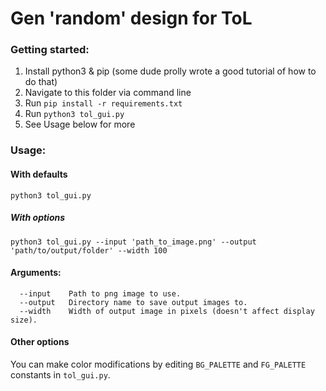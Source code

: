 # Gen 'random' design for ToL

### Getting started:
1. Install python3 & pip (some dude prolly wrote a good tutorial of how to do that)
2. Navigate to this folder via command line
3. Run `pip install -r requirements.txt`
4. Run `python3 tol_gui.py`
4. See Usage below for more

### Usage:
#### With defaults
`python3 tol_gui.py`

##### With options
`python3 tol_gui.py --input 'path_to_image.png' --output 'path/to/output/folder' --width 100`

#### Arguments:

```
  --input    Path to png image to use.
  --output   Directory name to save output images to.
  --width    Width of output image in pixels (doesn't affect display size).
```

#### Other options
You can make color modifications by editing `BG_PALETTE` and `FG_PALETTE` constants in `tol_gui.py`.
